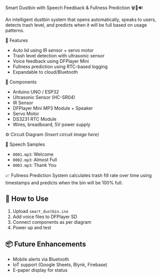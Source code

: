 Smart Dustbin with Speech Feedback & Fullness Prediction 🗑️🧠🔊

An intelligent dustbin system that opens automatically, speaks to users, detects trash level, and predicts when it will be full based on usage patterns.

 🔧 Features
- Auto lid using IR sensor + servo motor
- Trash level detection with ultrasonic sensor
- Voice feedback using DFPlayer Mini
- Fullness prediction using RTC-based logging
- Expandable to cloud/Bluetooth

 🧰 Components
- Arduino UNO / ESP32
- Ultrasonic Sensor (HC-SR04)
- IR Sensor
- DFPlayer Mini MP3 Module + Speaker
- Servo Motor
- DS3231 RTC Module
- Wires, breadboard, 5V power supply

 ⚙️ Circuit Diagram
*(Insert circuit image here)*

 💬 Speech Samples
- `0001.mp3`: Welcome
- `0002.mp3`: Almost Full
- `0003.mp3`: Thank You

📈 Fullness Prediction
System calculates trash fill rate over time using timestamps and predicts when the bin will be 100% full.

## 🧪 How to Use
1. Upload `smart_dustbin.ino`
2. Add voice files to DFPlayer SD
3. Connect components as per diagram
4. Power up and test

## 📦 Future Enhancements
- Mobile alerts via Bluetooth
- IoT support (Google Sheets, Blynk, Firebase)
- E-paper display for status
